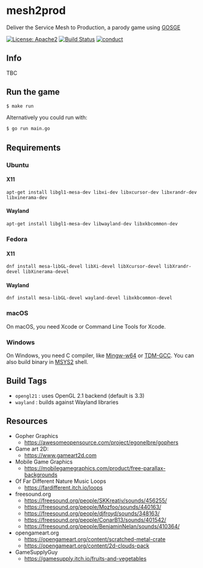 # mesh2prod
Deliver the Service Mesh to Production, a parody game using [GOSGE](https://github.com/juan-medina/gosge)

[![License: Apache2](https://img.shields.io/badge/license-Apache%202-blue.svg)](/LICENSE)
[![Build Status](https://travis-ci.com/juan-medina/gosge.svg?branch=main)](https://travis-ci.com/juan-medina/mesh2prod)
[![conduct](https://img.shields.io/badge/code%20of%20conduct-contributor%20covenant%202.0-purple.svg?style=flat-square)](https://www.contributor-covenant.org/version/2/0/code_of_conduct/)

## Info

TBC

## Run the game


```bash
$ make run
```

Alternatively you could run with:

```bash
$ go run main.go
```

## Requirements

### Ubuntu

#### X11

    apt-get install libgl1-mesa-dev libxi-dev libxcursor-dev libxrandr-dev libxinerama-dev

#### Wayland

    apt-get install libgl1-mesa-dev libwayland-dev libxkbcommon-dev

### Fedora

#### X11

    dnf install mesa-libGL-devel libXi-devel libXcursor-devel libXrandr-devel libXinerama-devel

#### Wayland

    dnf install mesa-libGL-devel wayland-devel libxkbcommon-devel

### macOS

On macOS, you need Xcode or Command Line Tools for Xcode.

### Windows

On Windows, you need C compiler, like [Mingw-w64](https://mingw-w64.org) or [TDM-GCC](http://tdm-gcc.tdragon.net/).
You can also build binary in [MSYS2](https://msys2.github.io/) shell.

## Build Tags

- `opengl21` : uses OpenGL 2.1 backend (default is 3.3)
- `wayland` : builds against Wayland libraries

## Resources
- Gopher Graphics
    - https://awesomeopensource.com/project/egonelbre/gophers
- Game art 2D:
    - https://www.gameart2d.com
- Mobile Game Graphics
    - https://mobilegamegraphics.com/product/free-parallax-backgrounds
- Of Far Different Nature Music Loops
    - https://fardifferent.itch.io/loops
- freesound.org
    - https://freesound.org/people/SKKreativ/sounds/456255/
    - https://freesound.org/people/Mozfoo/sounds/440163/
    - https://freesound.org/people/djfroyd/sounds/348163/
    - https://freesound.org/people/ConarB13/sounds/401542/
    - https://freesound.org/people/BenjaminNelan/sounds/410364/
- opengameart.org
    - https://opengameart.org/content/scratched-metal-crate
    - https://opengameart.org/content/2d-clouds-pack
- GameSupplyGuy
    - https://gamesupply.itch.io/fruits-and-vegetables
